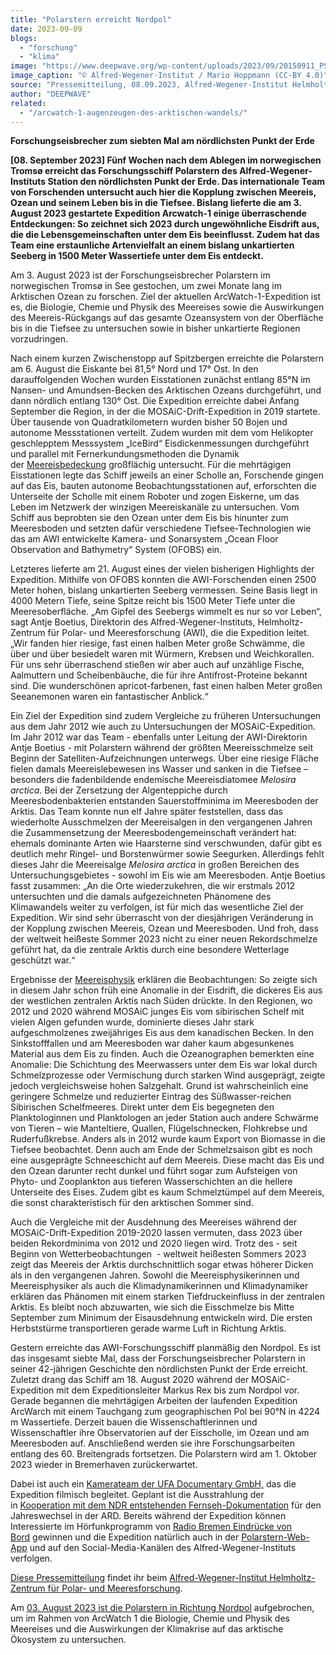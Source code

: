 ```yaml
---
title: "Polarstern erreicht Nordpol"
date: 2023-09-09
blogs: 
  - "forschung"
  - "klima"
image: "https://www.deepwave.org/wp-content/uploads/2023/09/20150911_PS94_Arktis_077_MHoppmann-scaled.jpg"
image_caption: "© Alfred-Wegener-Institut / Mario Hoppmann (CC-BY 4.0)"
source: "Pressemitteilung, 08.09.2023, Alfred-Wegener-Institut Helmholtz-Zentrum für Polar- und Meeresforschung"
author: "DEEPWAVE"
related: 
  - "/arcwatch-1-augenzeugen-des-arktischen-wandels/"
---
```


**Forschungseisbrecher zum siebten Mal am nördlichsten Punkt der Erde**

**\[08. September 2023\] Fünf Wochen nach dem Ablegen im norwegischen Tromsø erreicht das Forschungsschiff Polarstern des Alfred-Wegener-Instituts Station den nördlichsten Punkt der Erde. Das internationale Team von Forschenden untersucht auch hier die Kopplung zwischen Meereis, Ozean und seinem Leben bis in die Tiefsee. Bislang lieferte die am 3. August 2023 gestartete Expedition Arcwatch-1 einige überraschende Entdeckungen: So zeichnet sich 2023 durch ungewöhnliche Eisdrift aus, die die Lebensgemeinschaften unter dem Eis beeinflusst. Zudem hat das Team eine erstaunliche Artenvielfalt an einem bislang unkartierten Seeberg in 1500 Meter Wassertiefe unter dem Eis entdeckt.**

Am 3. August 2023 ist der Forschungseisbrecher Polarstern im norwegischen Tromsø in See gestochen, um zwei Monate lang im Arktischen Ozean zu forschen. Ziel der aktuellen ArcWatch-1-Expedition ist es, die Biologie, Chemie und Physik des Meereises sowie die Auswirkungen des Meereis-Rückgangs auf das gesamte Ozeansystem von der Oberfläche bis in die Tiefsee zu untersuchen sowie in bisher unkartierte Regionen vorzudringen.

Nach einem kurzen Zwischenstopp auf Spitzbergen erreichte die Polarstern am 6. August die Eiskante bei 81,5° Nord und 17° Ost. In den darauffolgenden Wochen wurden Eisstationen zunächst entlang 85°N im Nansen- und Amundsen-Becken des Arktischen Ozeans durchgeführt, und dann nördlich entlang 130° Ost. Die Expedition erreichte dabei Anfang September die Region, in der die MOSAiC-Drift-Expedition in 2019 startete. Über tausende von Quadratkilometern wurden bisher 50 Bojen und autonome Messstationen verteilt. Zudem wurden mit dem vom Helikopter geschlepptem Messsystem „IceBird“ Eisdickenmessungen durchgeführt und parallel mit Fernerkundungsmethoden die Dynamik der [Meereisbedeckung](https://www.meereisportal.de/newsliste/detail/meereis-in-der-arktis-geht-auf-sommerliches-minimum-zu) großflächig untersucht. Für die mehrtägigen Eisstationen legte das Schiff jeweils an einer Scholle an, Forschende gingen auf das Eis, bauten autonome Beobachtungsstationen auf, erforschten die Unterseite der Scholle mit einem Roboter und zogen Eiskerne, um das Leben im Netzwerk der winzigen Meereiskanäle zu untersuchen. Vom Schiff aus beprobten sie den Ozean unter dem Eis bis hinunter zum Meeresboden und setzten dafür verschiedene Tiefsee-Technologien wie das am AWI entwickelte Kamera- und Sonarsystem „Ocean Floor Observation and Bathymetry“ System (OFOBS) ein.

Letzteres lieferte am 21. August eines der vielen bisherigen Highlights der Expedition. Mithilfe von OFOBS konnten die AWI-Forschenden einen 2500 Meter hohen, bislang unkartierten Seeberg vermessen. Seine Basis liegt in 4000 Metern Tiefe, seine Spitze reicht bis 1500 Meter Tiefe unter die Meeresoberfläche. „Am Gipfel des Seebergs wimmelt es nur so vor Leben“, sagt Antje Boetius, Direktorin des Alfred-Wegener-Instituts, Helmholtz-Zentrum für Polar- und Meeresforschung (AWI), die die Expedition leitet. „Wir fanden hier riesige, fast einen halben Meter große Schwämme, die über und über besiedelt waren mit Würmern, Krebsen und Weichkorallen. Für uns sehr überraschend stießen wir aber auch auf unzählige Fische, Aalmuttern und Scheibenbäuche, die für ihre Antifrost-Proteine bekannt sind. Die wunderschönen apricot-farbenen, fast einen halben Meter großen Seeanemonen waren ein fantastischer Anblick.“

Ein Ziel der Expedition sind zudem Vergleiche zu früheren Untersuchungen aus dem Jahr 2012 wie auch zu Untersuchungen der MOSAiC-Expedition. Im Jahr 2012 war das Team - ebenfalls unter Leitung der AWI-Direktorin Antje Boetius - mit Polarstern während der größten Meereisschmelze seit Beginn der Satelliten-Aufzeichnungen unterwegs. Über eine riesige Fläche fielen damals Meereislebewesen ins Wasser und sanken in die Tiefsee – besonders die fadenbildende endemische Meereisdiatomee _Melosira arctica_. Bei der Zersetzung der Algenteppiche durch Meeresbodenbakterien entstanden Sauerstoffminima im Meeresboden der Arktis. Das Team konnte nun elf Jahre später feststellen, dass das wiederholte Ausschmelzen der Meereisalgen in den vergangenen Jahren die Zusammensetzung der Meeresbodengemeinschaft verändert hat: ehemals dominante Arten wie Haarsterne sind verschwunden, dafür gibt es deutlich mehr Ringel- und Borstenwürmer sowie Seegurken. Allerdings fehlt dieses Jahr die Meereisalge _Melosira arctica_ in großen Bereichen des Untersuchungsgebietes - sowohl im Eis wie am Meeresboden. Antje Boetius fasst zusammen: „An die Orte wiederzukehren, die wir erstmals 2012 untersuchten und die damals aufgezeichneten Phänomene des Klimawandels weiter zu verfolgen, ist für mich das wesentliche Ziel der Expedition. Wir sind sehr überrascht von der diesjährigen Veränderung in der Kopplung zwischen Meereis, Ozean und Meeresboden. Und froh, dass der weltweit heißeste Sommer 2023 nicht zu einer neuen Rekordschmelze geführt hat, da die zentrale Arktis durch eine besondere Wetterlage geschützt war.“

Ergebnisse der [Meereisphysik](https://www.meereisportal.de/) erklären die Beobachtungen: So zeigte sich in diesem Jahr schon früh eine Anomalie in der Eisdrift, die dickeres Eis aus der westlichen zentralen Arktis nach Süden drückte. In den Regionen, wo 2012 und 2020 während MOSAiC junges Eis vom sibirischen Schelf mit vielen Algen gefunden wurde, dominierte dieses Jahr stark aufgeschmolzenes zweijähriges Eis aus dem kanadischen Becken. In den Sinkstofffallen und am Meeresboden war daher kaum abgesunkenes Material aus dem Eis zu finden. Auch die Ozeanographen bemerkten eine Anomalie: Die Schichtung des Meerwassers unter dem Eis war lokal durch Schmelzprozesse oder Vermischung durch starken Wind ausgeprägt, zeigte jedoch vergleichsweise hohen Salzgehalt. Grund ist wahrscheinlich eine geringere Schmelze und reduzierter Eintrag des Süßwasser-reichen Sibirischen Schelfmeeres. Direkt unter dem Eis begegneten den Planktologinnen und Planktologen an jeder Station auch andere Schwärme von Tieren – wie Manteltiere, Quallen, Flügelschnecken, Flohkrebse und Ruderfußkrebse. Anders als in 2012 wurde kaum Export von Biomasse in die Tiefsee beobachtet. Denn auch am Ende der Schmelzsaison gibt es noch eine ausgeprägte Schneeschicht auf dem Meereis. Diese macht das Eis und den Ozean darunter recht dunkel und führt sogar zum Aufsteigen von Phyto- und Zooplankton aus tieferen Wasserschichten an die hellere Unterseite des Eises. Zudem gibt es kaum Schmelztümpel auf dem Meereis, die sonst charakteristisch für den arktischen Sommer sind.

Auch die Vergleiche mit der Ausdehnung des Meereises während der MOSAiC-Drift-Expedition 2019-2020 lassen vermuten, dass 2023 über beiden Rekordminima von 2012 und 2020 liegen wird. Trotz des - seit Beginn von Wetterbeobachtungen  - weltweit heißesten Sommers 2023 zeigt das Meereis der Arktis durchschnittlich sogar etwas höherer Dicken als in den vergangenen Jahren. Sowohl die Meereisphysikerinnen und Meereisphysiker als auch die Klimadynamikerinnen und Klimadynamiker erklären das Phänomen mit einem starken Tiefdruckeinfluss in der zentralen Arktis. Es bleibt noch abzuwarten, wie sich die Eisschmelze bis Mitte September zum Minimum der Eisausdehnung entwickeln wird. Die ersten Herbststürme transportieren gerade warme Luft in Richtung Arktis.

Gestern erreichte das AWI-Forschungsschiff planmäßig den Nordpol. Es ist das insgesamt siebte Mal, dass der Forschungseisbrecher Polarstern in seiner 42-jährigen Geschichte den nördlichsten Punkt der Erde erreicht. Zuletzt drang das Schiff am 18. August 2020 während der MOSAiC-Expedition mit dem Expeditionsleiter Markus Rex bis zum Nordpol vor. Gerade begannen die mehrtägigen Arbeiten der laufenden Expedition ArcWarch mit einem Tauchgang zum geographischen Pol bei 90°N in 4224 m Wassertiefe. Derzeit bauen die Wissenschaftlerinnen und Wissenschaftler ihre Observatorien auf der Eisscholle, im Ozean und am Meeresboden auf. Anschließend werden sie ihre Forschungsarbeiten entlang des 60. Breitengrads fortsetzen. Die Polarstern wird am 1. Oktober 2023 wieder in Bremerhaven zurückerwartet.

Dabei ist auch ein [Kamerateam der UFA Documentary GmbH,](https://www.ufa.de/presse/ufa-documentary-begleitet-exklusiv-die-expedition-arcwatch-und-produziert-fortsetzung-der-preisgekroenten-ufa-show-factual-doku-arctic-drift) das die Expedition filmisch begleitet. Geplant ist die Ausstrahlung der in [Kooperation mit dem NDR entstehenden Fernseh-Dokumentation](https://www.ndr.de/der_ndr/presse/mitteilungen/Spektakulaere-Reise-durchs-Nordpolarmeer-Drehstart-fuer-ARD-Dokumentation-ArcWatch-Hoffnung-im-Eis-AT-,pressemeldungndr24042.html) für den Jahreswechsel in der ARD. Bereits während der Expedition können Interessierte im Hörfunkprogramm von [Radio Bremen Eindrücke von Bord](https://www.bremenzwei.de/themen/tagebuch-polarstern-antje-boetius-100.html) gewinnen und die Expedition natürlich auch in der [Polarstern-Web-App](https://follow-polarstern.awi.de/) und auf den Social-Media-Kanälen des Alfred-Wegener-Instituts verfolgen.

[Diese Pressemitteilung](https://www.awi.de/ueber-uns/service/presse/presse-detailansicht/polarstern-erreicht-nordpol.html) findet ihr beim [Alfred-Wegener-Institut Helmholtz-Zentrum für Polar- und Meeresforschung](https://www.awi.de/).

Am [03. August 2023 ist die Polarstern in Richtung Nordpol](https://www.deepwave.org/arcwatch-1-augenzeugen-des-arktischen-wandels/) aufgebrochen, um im Rahmen von ArcWatch 1 die Biologie, Chemie und Physik des Meereises und die Auswirkungen der Klimakrise auf das arktische Ökosystem zu untersuchen.

